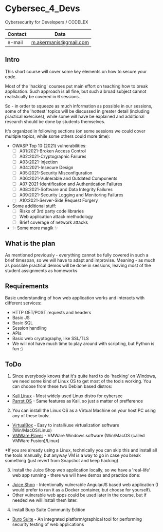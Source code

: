 # Cybersec_4_Devs
Cybersecurity for Developers / CODELEX 
 
| Contact | Data |
|---------| ------ |
| e-mail  | m.akermanis@gmail.com |

## Intro

This short course will cover some key elements on how to secure your code.

Most of the 'hacking' courses put main effort on teaching how to break application.
Such approach is all fine, but such a broad subject cannot realistically be covered in 6 sessions.

So - in order to squeeze as much information as possible in our sessions, some of the 'hottest' topics will be discussed in greater detail (including practical exercises), while some will have be explained and additional research should be done by students themselves. 

It's organized in following sections (on some sessions we could cover multiple topics, while some others could more time):

- OWASP Top 10 (2021) vulnerabilities:
  - [ ] A01:2021-Broken Access Control
  - [ ]  A02:2021-Cryptographic Failures
  - [ ]  A03:2021-Injection
  - [ ]  A04:2021-Insecure Design
  - [ ]  A05:2021-Security Misconfiguration
  - [ ]  A06:2021-Vulnerable and Outdated Components 
  - [ ]  A07:2021-Identification and Authentication Failures
  - [ ]  A08:2021-Software and Data Integrity Failures
  - [ ]  A09:2021-Security Logging and Monitoring Failures
  - [ ]  A10:2021-Server-Side Request Forgery
- Some additional stuff:
  - [ ]  Risks of 3rd party code libraries
  - [ ]  Web application attack methodology
  - [ ]  Brief coverage of network attacks
- ✨ Some more magik ✨

## What is the plan
As mentioned previously - everything cannot be fully covered in such a brief timespan, so we will have to adapt and improvise. Meaning - as much as possible practical demos will be done in sessions, leaving most of the student assignments as homeworks

## Requirements

Basic understanding of how web application works and interacts with different services:

- HTTP GET/POST requests and headers
- Basic JS
- Basic SQL
- Session handling
- APIs
- Basic web cryptography, like SSL/TLS
- We will not have much time to play around with scripting, but Python is fun :)

## ToDo

1. Since everybody knows that it's quite hard to do 'hacking' on Windows, we need some kind of Linux OS to get most of the tools working. You can choose from these two Debian based distros:
- [Kali Linux] - Most widely used Linux distro for cybersec
- [Parrot OS] - Same features as Kali, so just a matter of prefference

2. You can install the Linux OS as a Virtual Machine on your host PC using any of these tools:

- [VirtualBox] - Easy to install/use virtualization software (Win/MacOS/Linux)
- [VMWare Player] - VMWare Windows software (Win/MacOS (called VMWare Fusion)/Linux)

*If you are already using a Linux, technically you can skip this and install all the tools manually, but anyway VM is a way to go in case you break something (just revert from Snapshot and keep hacking).

3. Install the Juice Shop web application locally, so we have a 'real-life' web app running - there we will have demos and practice done:
- [Juice Shop] - Intentionally vulnerable AngularJS based web application (I would prefer to run it as a Docker container, but choose for yourself).
- Other vulnerable web apps could be used later in the course, but if needed we will install them later.

4. Install Burp Suite Community Edition
- [Burp Suite] - An integrated platform/graphical tool for performing security testing of web applications

[//]: # (These are reference links used in the body of this note and get stripped out when the markdown processor does its job. There is no need to format nicely because it shouldn't be seen. Thanks SO - http://stackoverflow.com/questions/4823468/store-comments-in-markdown-syntax)

   [Kali Linux]: <https://www.kali.org/get-kali/>
   [Parrot OS]: <https://parrotsec.org/docs/download-parrot.html>
   [VirtualBox]: <https://www.virtualbox.org/wiki/Downloads>
   [VMWare Player]: <https://www.vmware.com/se/products/workstation-player/workstation-player-evaluation.html>
   [Juice Shop]: <https://owasp.org/www-project-juice-shop/>
   [Burp Suite]: <https://portswigger.net/burp/documentation/desktop/getting-started>
